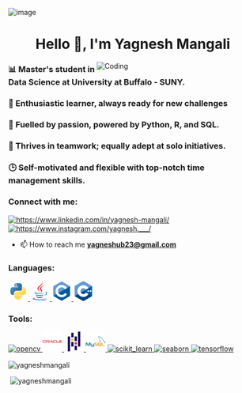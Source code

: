

![image](https://github.com/YagneshMangali/YagneshMangali/assets/78140862/1b4bba8b-d844-4365-b649-10d2f4709be6)


<h1 align="center">Hello 👋, I'm Yagnesh Mangali</h1>
<img align="right" alt = "Coding" width ="325" src = https://cdn.dribbble.com/users/1292677/screenshots/6139167/avento.gif>
<h3 align="">📊 Master's student in Data Science at University at Buffalo - SUNY.</h3>
<h3 align="left">🌟 Enthusiastic learner, always ready for new challenges</h3>
<h3 align="left">🚀 Fuelled by passion, powered by Python, R, and SQL.</h3>
<h3 align="left">👥 Thrives in teamwork; equally adept at solo initiatives.</h3>
<h3 align="left">🕒 Self-motivated and flexible with top-notch time management skills.</h3>





<h3 align="left">Connect with me:</h3>
<p align="left">
<a href="https://linkedin.com/in/yagnesh-mangali/" target="blank"><img align="center" src="https://raw.githubusercontent.com/rahuldkjain/github-profile-readme-generator/master/src/images/icons/Social/linked-in-alt.svg" alt="https://www.linkedin.com/in/yagnesh-mangali/" height="30" width="40" /></a>
<a href="https://instagram.com/yagnesh.___/" target="blank"><img align="center" src="https://raw.githubusercontent.com/rahuldkjain/github-profile-readme-generator/master/src/images/icons/Social/instagram.svg" alt="https://www.instagram.com/yagnesh.___/" height="30" width="40" /></a>
</p>

- 📫 How to reach me **yagneshub23@gmail.com**

<h3 align="left">Languages:</h3>
<p align="left"> <a href="https://www.python.org" target="_blank" rel="noreferrer"> <img src="https://raw.githubusercontent.com/devicons/devicon/master/icons/python/python-original.svg" alt="python" width="40" height="40"/> </a> </a> <a href="https://www.java.com" target="_blank" rel="noreferrer"> <img src="https://raw.githubusercontent.com/devicons/devicon/master/icons/java/java-original.svg" alt="java" width="40" height="40"/> <a href="https://www.cprogramming.com/" target="_blank" rel="noreferrer"> <img src="https://raw.githubusercontent.com/devicons/devicon/master/icons/c/c-original.svg" alt="c" width="40" height="40"/> </a> <a href="https://www.w3schools.com/cpp/" target="_blank" rel="noreferrer"> <img src="https://raw.githubusercontent.com/devicons/devicon/master/icons/cplusplus/cplusplus-original.svg" alt="cplusplus" width="40" height="40"/> </a>   </a>  </p>

<h3 align="left"> Tools:</h3>
<p align="left"> <a href="https://opencv.org/" target="_blank" rel="noreferrer"> <img src="https://www.vectorlogo.zone/logos/opencv/opencv-icon.svg" alt="opencv" width="40" height="40"/> </a> <a href="https://www.oracle.com/" target="_blank" rel="noreferrer"> <img src="https://raw.githubusercontent.com/devicons/devicon/master/icons/oracle/oracle-original.svg" alt="oracle" width="40" height="40"/> </a> <a href="https://pandas.pydata.org/" target="_blank" rel="noreferrer"> <img src="https://raw.githubusercontent.com/devicons/devicon/2ae2a900d2f041da66e950e4d48052658d850630/icons/pandas/pandas-original.svg" alt="pandas" width="40" height="40"/>  </a> <a href="https://www.mysql.com/" target="_blank" rel="noreferrer"> <img src="https://raw.githubusercontent.com/devicons/devicon/master/icons/mysql/mysql-original-wordmark.svg" alt="mysql" width="40" height="40"/> <a href="https://scikit-learn.org/" target="_blank" rel="noreferrer"> <img src="https://upload.wikimedia.org/wikipedia/commons/0/05/Scikit_learn_logo_small.svg" alt="scikit_learn" width="40" height="40"/> </a> <a href="https://seaborn.pydata.org/" target="_blank" rel="noreferrer"> <img src="https://seaborn.pydata.org/_images/logo-mark-lightbg.svg" alt="seaborn" width="40" height="40"/> </a> <a href="https://www.tensorflow.org" target="_blank" rel="noreferrer"> <img src="https://www.vectorlogo.zone/logos/tensorflow/tensorflow-icon.svg" alt="tensorflow" width="40" height="40"/> </a> </p>
  
<p><img align="center" src="https://github-readme-streak-stats.herokuapp.com/?user=yagneshmangali&" alt="yagneshmangali" /></p> 
<p>&nbsp;<img align="center" src="https://github-readme-stats.vercel.app/api?username=yagneshmangali&show_icons=true&locale=en" alt="yagneshmangali" /></p>



